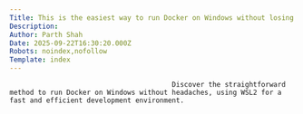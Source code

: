 ```yaml
---
Title: This is the easiest way to run Docker on Windows without losing your mind
Description: 
Author: Parth Shah
Date: 2025-09-22T16:30:20.000Z
Robots: noindex,nofollow
Template: index
---
```


                                            Discover the straightforward method to run Docker on Windows without headaches, using WSL2 for a fast and efficient development environment.
                                        